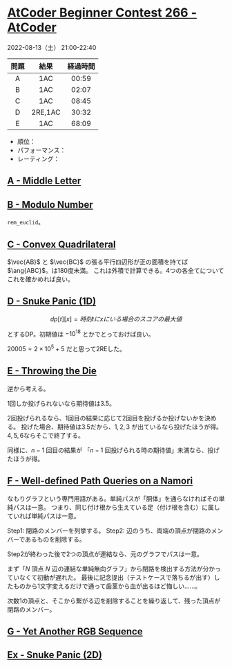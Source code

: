 # [AtCoder Beginner Contest 266 \- AtCoder](https://atcoder.jp/contests/abc266)

2022-08-13（土） 21:00-22:40

|問題|結果|経過時間|
|:---:|:---:|:---:|
|A|1AC|00:59|
|B|1AC|02:07|
|C|1AC|08:45|
|D|2RE,1AC|30:32|
|E|1AC|68:09|

- 順位：
- パフォーマンス： 
- レーティング： 


## [A \- Middle Letter](https://atcoder.jp/contests/abc266/tasks/abc266_a)

## [B \- Modulo Number](https://atcoder.jp/contests/abc266/tasks/abc266_b)

`rem_euclid`。

## [C \- Convex Quadrilateral](https://atcoder.jp/contests/abc266/tasks/abc266_c)

$\vec{AB}$ と $\vec{BC}$ の張る平行四辺形が正の面積を持てば $\ang{ABC}$。は180度未満。
これは外積で計算できる。4つの各全てについてこれを確かめれば良い。

## [D \- Snuke Panic \(1D\)](https://atcoder.jp/contests/abc266/tasks/abc266_d)

$$
dp[t][x] = 時刻tにxにいる場合のスコアの最大値
$$

とするDP。初期値は $-10^{18}$ とかでとっておけば良い。

$20005=2\times 10^5 + 5$ だと思って2REした。

## [E \- Throwing the Die](https://atcoder.jp/contests/abc266/tasks/abc266_e)

逆から考える。

1回しか投げられないなら期待値は3.5。

2回投げられるなら、1回目の結果に応じて2回目を投げるか投げないかを決める。
投げた場合、期待値は3.5だから、$1,2,3$ が出ているなら投げたほうが得。$4,5,6$ならそこで終了する。

同様に、$n-1$ 回目の結果が 「$n-1$ 回投げられる時の期待値」未満なら、投げたほうが得。

## [F \- Well\-defined Path Queries on a Namori](https://atcoder.jp/contests/abc266/tasks/abc266_f)

なもりグラフという専門用語がある。単純パスが「胴体」を通らなければその単純パスは一意。
つまり、同じ付け根から生えている足（付け根を含む）に属していれば単純パスは一意。

Step1: 閉路のメンバーを列挙する。
Step2: 辺のうち、両端の頂点が閉路のメンバーであるものを削除する。

Step2が終わった後で2つの頂点が連結なら、元のグラフでパスは一意。

まず「$N$ 頂点 $N$ 辺の連結な単純無向グラフ」から閉路を検出する方法が分かっていなくて初動が遅れた。
最後に記念提出（テストケースで落ちるが出す）したものから1文字変えるだけで通って歯茎から血が出るほど悔しい……。

次数1の頂点と、そこから繋がる辺を削除することを繰り返して、残った頂点が閉路のメンバー。

## [G \- Yet Another RGB Sequence](https://atcoder.jp/contests/abc266/tasks/abc266_g)

## [Ex \- Snuke Panic \(2D\)](https://atcoder.jp/contests/abc266/tasks/abc266_h)